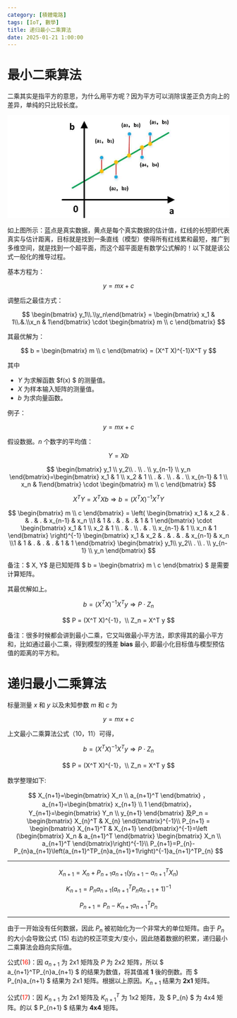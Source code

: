 ```yaml
---
category: [積體電路]
tags: [IoT, 數學]
title: 递归最小二乘算法
date: 2025-01-21 1:00:00
---
```


<style>
  table {
    width: 100%
    }
  td {
    vertical-align: center;
    text-align: center;
  }
  table.inputT{
    margin: 10px;
    width: auto;
    margin-left: auto;
    margin-right: auto;
    border: none;
  }
  input{
    text-align: center;
    padding: 0px 10px;
  }
  iframe{
    width: 100%;
    display: block;
    border-style:none;
  }
</style>

# 最小二乘算法

​二乘其实是指平方的意思，为什么用平方呢？因为平方可以消除误差正负方向上的差异，单纯的只比较长度。


![Alt X](../assets/img/math/lsqmethod.png)


如上图所示：蓝点是真实数据，黄点是每个真实数据的估计值，红线的长短即代表真实与估计距离，目标就是找到一条直线（模型）使得所有红线累和最短，推广到多维空间，就是找到一个超平面，而这个超平面是有数学公式解的！以下就是该公式一般化的推导过程。

基本方程为：

$$
y= mx + c
$$

调整后之最佳方式：

$$
\begin{bmatrix} y_1\\.\\y_n\end{bmatrix} = \begin{bmatrix} x_1 & 1\\.&.\\x_n & 1\end{bmatrix} \cdot \begin{bmatrix} m \\ c \end{bmatrix}
$$

其最优解为：

$$
b = \begin{bmatrix} m \\ c \end{bmatrix} = (X^T X)^{-1}X^T y
$$

其中
 - $Y$ 为求解函数 $f(x) $ 的测量值。
 - $X$ 为样本输入矩阵的测量值。
 - $b$ 为求向量函数。

例子：

$$
y=mx+c
$$

假设数据。$n$ 个数字的平均值：

$$
Y = X b
$$

$$
\begin{bmatrix} y_1 \\ y_2\\ . \\ . \\ y_{n-1} \\ y_n \end{bmatrix}=\begin{bmatrix} x_1 & 1 \\ x_2 & 1 \\ . & . \\ . & . \\ x_{n-1} & 1 \\ x_n & 1\end{bmatrix} \cdot \begin{bmatrix} m \\ c \end{bmatrix}
$$

$$
X^T Y  = X^T X b \Rightarrow b = (X^TX)^{-1}X^T Y
$$

$$
\begin{bmatrix} m \\ c \end{bmatrix} = \left( \begin{bmatrix} x_1 & x_2 & . & . & . & x_{n-1} & x_n \\1 & 1 & . & . & . & 1 & 1 \end{bmatrix} \cdot \begin{bmatrix} x_1 & 1 \\ x_2 & 1 \\ . & . \\ . & . \\ x_{n-1} & 1 \\ x_n & 1 \end{bmatrix} \right)^{-1} \begin{bmatrix}  x_1 & x_2 & . & . & . & x_{n-1} & x_n \\1 & 1 & . & . & . & 1 & 1 \end{bmatrix} \begin{bmatrix} y_1\\ y_2\\ . \\ . \\ y_{n-1} \\ y_n \end{bmatrix}
$$

备注：$ X, Y$  是已知矩阵 $ b = \begin{bmatrix} m \\ c \end{bmatrix} $ 是需要计算矩阵。

其最优解如上。

$$
b = (X^T X)^{-1}X^T y \Rightarrow  P \cdot Z_n
$$

$$
P = (X^T X)^{-1}，\\
Z_n = X^T y
$$


备注：很多时候都会讲到最小二乘，它又叫做最小平方法，即求得其的最小平方和，比如通过最小二乘，得到模型的残差 **bias** 最小, 即最小化目标值与模型预估值的距离的平方和。

# 递归最小二乘算法

标量测量 $x$ 和 $y$ 以及未知参数 $m$ 和 $c$ 为 

$$ y=mx + c$$ 

上文最小二乘算法公式（10，11）可得，

$$
b = (X^T X)^{-1}X^T y \Rightarrow  P \cdot Z_n
$$

$$
P = (X^T X)^{-1}，\\
Z_n = X^T y
$$

数学整理如下:

$$
X_{n+1}=\begin{bmatrix} X_n \\ a_{n+1}^T \end{bmatrix} ， a_{n+1}=\begin{bmatrix} x_{n+1} \\ 1 \end{bmatrix}，Y_{n+1}=\begin{bmatrix} Y_n \\ y_{n+1} \end{bmatrix} 及P_n = \begin{bmatrix} X_{n}^T & X_{n} \end{bmatrix}^{-1}\\
P_{n+1} = \begin{bmatrix} X_{n+1}^T & X_{n+1} \end{bmatrix}^{-1}=\left (\begin{bmatrix} X_n & a_{n+1}^T \end{bmatrix} \begin{bmatrix} X_n \\ a_{n+1}^T \end{bmatrix}\right)^{-1}\\
P_{n+1}=P_{n}-P_{n}a_{n+1}\left(a_{n+1}^TP_{n}a_{n+1}+1\right)^{-1}a_{n+1}^TP_{n}
$$

---

$$
X_{n+1}=X_n+P_{n+1}a_{n+1}\left(y_{n+1}-a_{n+1}^TX_{n}\right)
$$

$$
K_{n+1}=P_{n}a_{n+1}\left(a_{n+1}^TP_{n}a_{n+1}+1 \right)^{-1}
$$

$$
P_{n+1}=P_{n}-K_{n+1}a_{n+1}^TP_{n}
$$

---

由于一开始没有任何数据，因此 $P_n$ 被初始化为一个非常大的单位矩阵。由于 $P _n$ 的大小会导致公式 (15) 右边的校正项变大/变小，因此随着数据的积累，递归最小二乘算法会趋向实际值。


公式(<font color="#FF1000">16</font>)：因 $a_{n+1}$ 为 2x1 矩阵及 $P$ 为 2x2 矩阵，所以 $ a_{n+1}^TP_{n}a_{n+1} $ 的结果为数值，将其值减 **1** 後的倒数。而 $ P_{n}a_{n+1} $ 结果为 2x1 矩阵。根据以上原因。$K_{n+1}$ 结果为 **2x1** 矩阵。

公式(<font color="#FF1000">17</font>)：因 $K_{n+1}$ 为 2x1 矩阵及 $K_{n+1}^T$ 为 1x2 矩阵，及 $ P_{n}  $ 为 4x4 矩阵。的以 $ P_{n+1} $ 结果为 **4x4** 矩阵。











